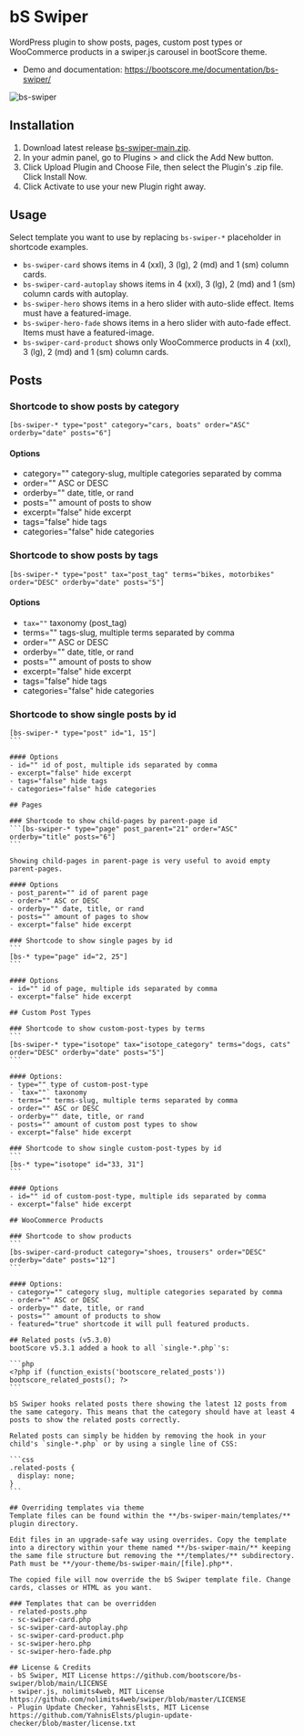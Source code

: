 # bS Swiper

WordPress plugin to show posts, pages, custom post types or WooCommerce products in a swiper.js carousel in bootScore theme.

- Demo and documentation: https://bootscore.me/documentation/bs-swiper/

<img src="https://lh3.googleusercontent.com/pw/AM-JKLWiXYRnKEw159nO7pwFb4ntUSLVFvmlb8jvSaz__ucMtM26cCHhEXAwHSc58oh1FKGg99sY6sxyw1ycm5fuGUimM-lYZ2Z2yrh-imU4EE_vQhu8pwFaP4fK8yeXQdSyZowyGgwSNBR83WvRajr4M8e-Kw=w1200-h941-no" alt="bs-swiper">

## Installation
1. Download latest release [bs-swiper-main.zip](https://github.com/bootscore/bs-swiper/releases). 
2. In your admin panel, go to Plugins > and click the Add New button.
3. Click Upload Plugin and Choose File, then select the Plugin's .zip file. Click Install Now.
4. Click Activate to use your new Plugin right away.

## Usage
Select template you want to use by replacing `bs-swiper-*` placeholder in shortcode examples.

- `bs-swiper-card` shows items in 4 (xxl), 3 (lg), 2 (md) and 1 (sm) column cards.
- `bs-swiper-card-autoplay` shows items in 4 (xxl), 3 (lg), 2 (md) and 1 (sm) column cards with autoplay.
- `bs-swiper-hero` shows items in a hero slider with auto-slide effect. Items must have a featured-image.
- `bs-swiper-hero-fade` shows items in a hero slider with auto-fade effect. Items must have a featured-image.
- `bs-swiper-card-product` shows only WooCommerce products in 4 (xxl), 3 (lg), 2 (md) and 1 (sm) column cards.

## Posts

### Shortcode to show posts by category
```
[bs-swiper-* type="post" category="cars, boats" order="ASC" orderby="date" posts="6"]
```   

#### Options
- category="" category-slug, multiple categories separated by comma
- order="" ASC or DESC
- orderby="" date, title, or rand
- posts="" amount of posts to show
- excerpt="false" hide excerpt
- tags="false" hide tags
- categories="false" hide categories

### Shortcode to show posts by tags
```
[bs-swiper-* type="post" tax="post_tag" terms="bikes, motorbikes" order="DESC" orderby="date" posts="5"]
```

#### Options
- `tax=""` taxonomy (post_tag)
- terms="" tags-slug, multiple terms separated by comma
- order="" ASC or DESC
- orderby="" date, title, or rand
- posts="" amount of posts to show
- excerpt="false" hide excerpt
- tags="false" hide tags
- categories="false" hide categories

### Shortcode to show single posts by id
````
[bs-swiper-* type="post" id="1, 15"]
```

#### Options
- id="" id of post, multiple ids separated by comma 
- excerpt="false" hide excerpt
- tags="false" hide tags
- categories="false" hide categories

## Pages

### Shortcode to show child-pages by parent-page id
```[bs-swiper-* type="page" post_parent="21" order="ASC" orderby="title" posts="6"]
```

Showing child-pages in parent-page is very useful to avoid empty parent-pages.

#### Options
- post_parent="" id of parent page
- order="" ASC or DESC
- orderby="" date, title, or rand
- posts="" amount of pages to show
- excerpt="false" hide excerpt

### Shortcode to show single pages by id
```
[bs-* type="page" id="2, 25"]
```

#### Options
- id="" id of page, multiple ids separated by comma 
- excerpt="false" hide excerpt

## Custom Post Types

### Shortcode to show custom-post-types by terms
```
[bs-swiper-* type="isotope" tax="isotope_category" terms="dogs, cats" order="DESC" orderby="date" posts="5"]
```

#### Options:
- type="" type of custom-post-type
- `tax=""` taxonomy
- terms="" terms-slug, multiple terms separated by comma
- order="" ASC or DESC
- orderby="" date, title, or rand
- posts="" amount of custom post types to show 
- excerpt="false" hide excerpt

### Shortcode to show single custom-post-types by id
```
[bs-* type="isotope" id="33, 31"]
```

#### Options
- id="" id of custom-post-type, multiple ids separated by comma 
- excerpt="false" hide excerpt

## WooCommerce Products

### Shortcode to show products
```
[bs-swiper-card-product category="shoes, trousers" order="DESC" orderby="date" posts="12"]
```

#### Options:
- category="" category slug, multiple categories separated by comma
- order="" ASC or DESC
- orderby="" date, title, or rand
- posts="" amount of products to show 
- featured="true" shortcode it will pull featured products.

## Related posts (v5.3.0)
bootScore v5.3.1 added a hook to all `single-*.php`'s:

```php
<?php if (function_exists('bootscore_related_posts')) bootscore_related_posts(); ?>
```

bS Swiper hooks related posts there showing the latest 12 posts from the same category. This means that the category should have at least 4 posts to show the related posts correctly.

Related posts can simply be hidden by removing the hook in your child's `single-*.php` or by using a single line of CSS:

```css
.related-posts {
  display: none;
}
```

## Overriding templates via theme
Template files can be found within the **/bs-swiper-main/templates/** plugin directory.

Edit files in an upgrade-safe way using overrides. Copy the template into a directory within your theme named **/bs-swiper-main/** keeping the same file structure but removing the **/templates/** subdirectory. Path must be **/your-theme/bs-swiper-main/[file].php**.

The copied file will now override the bS Swiper template file. Change cards, classes or HTML as you want.

### Templates that can be overridden
- related-posts.php
- sc-swiper-card.php
- sc-swiper-card-autoplay.php
- sc-swiper-card-product.php
- sc-swiper-hero.php
- sc-swiper-hero-fade.php

## License & Credits
- bS Swiper, MIT License https://github.com/bootscore/bs-swiper/blob/main/LICENSE
- swiper.js, nolimits4web, MIT License https://github.com/nolimits4web/swiper/blob/master/LICENSE
- Plugin Update Checker, YahnisElsts, MIT License https://github.com/YahnisElsts/plugin-update-checker/blob/master/license.txt

